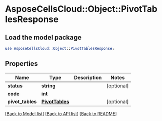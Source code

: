 # AsposeCellsCloud::Object::PivotTablesResponse

## Load the model package
```perl
use AsposeCellsCloud::Object::PivotTablesResponse;
```

## Properties
Name | Type | Description | Notes
------------ | ------------- | ------------- | -------------
**status** | **string** |  | [optional] 
**code** | **int** |  | 
**pivot_tables** | [**PivotTables**](PivotTables.md) |  | [optional] 

[[Back to Model list]](../README.md#documentation-for-models) [[Back to API list]](../README.md#documentation-for-api-endpoints) [[Back to README]](../README.md)


